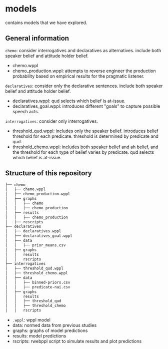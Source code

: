 # models
contains models that we have explored. 

## General information
`chemo`: consider interrogatives and declaratives as alternatives. include both speaker belief and attitude holder belief. 
- chemo.wppl
- chemo_production.wppl: attempts to reverse engineer the production probability based on empirical results for the pragmatic listener.

`declaratives`: consider only the declarative sentences. include both speaker belief and attitude holder belief.
- declaratives.wppl: qud selects which belief is at-issue.
- declaratives_goal.wppl: introduces different "goals" to capture possible speech acts.

`interrogatives`: consider only interrogatives. 
- threshold_qud.wppl: includes only the speaker belief. introduces belief threshold for each predicate. threshold is determined by predicate and qud.
- threshold_chemo.wppl: includes both speaker belief and ah belief, and the threshold for each type of belief varies by predicate. qud selects which belief is at-issue.

## Structure of this repository
```bash
├── chemo
│   ├── chemo.wppl
│   ├── chemo_production.wppl
│   ├── graphs
│   │   ├── chemo
│   │   ├── chemo_production
│   ├── results
│   │   ├── chemo_production
│   ├── rescripts
├── declaratives
│   ├── declaratives.wppl
│   ├── declaratives_goal.wppl
│   ├── data
│   │   ├── prior_means.csv
│   ├── graphs
│   │   results
│   │   rscripts
├── interrogatives
│   ├── threshold_qud.wppl
│   ├── threshold_chemo.wppl
│   ├── data
│   │   ├── binned-priors.csv
│   │   ├── predicate-nai.csv
│   ├── graphs
│   │   results
│   │   ├── threshold_qud
│   │   ├── threshold_chemo
│   │   rscripts
```
- `.wppl`: wppl model
- data: normed data from previous studies
- graphs: graphs of model predictions
- results: model predictions
- rscripts: rwebppl script to simulate results and plot predictions
